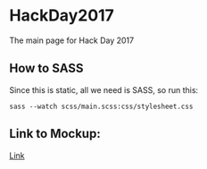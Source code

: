 # HackDay2017
The main page for Hack Day 2017

## How to SASS
Since this is static, all we need is SASS, so run this:

```
sass --watch scss/main.scss:css/stylesheet.css
```

## Link to Mockup:
[Link](https://invis.io/3D9LCLYFR#/209670284_HackDayDraft2-0)